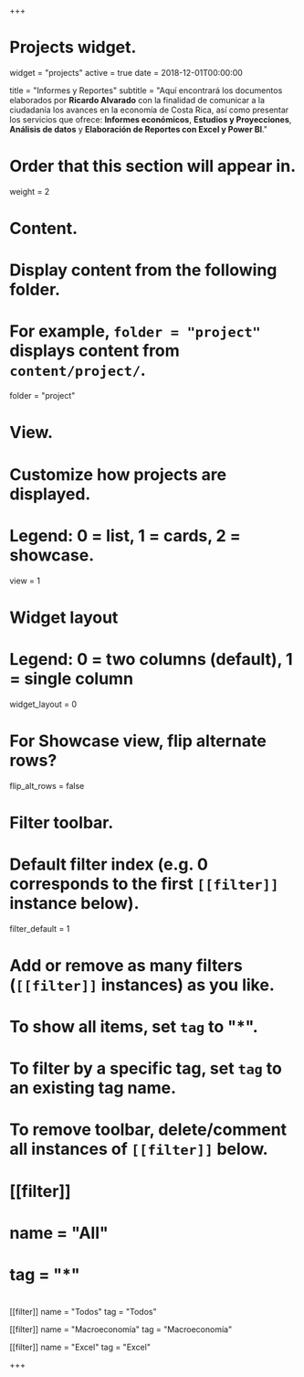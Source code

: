 +++
# Projects widget.
widget = "projects"
active = true
date = 2018-12-01T00:00:00

title = "Informes y Reportes"
subtitle = "Aquí encontrará los documentos elaborados por **Ricardo Alvarado** con la finalidad de comunicar a la ciudadanía los avances en la economía de Costa Rica, así como presentar los servicios que ofrece: **Informes económicos**, **Estudios y Proyecciones**, **Análisis de datos** y **Elaboración de Reportes con Excel y Power BI**."

# Order that this section will appear in.
weight = 2

# Content.
# Display content from the following folder.
# For example, `folder = "project"` displays content from `content/project/`.
folder = "project"

# View.
# Customize how projects are displayed.
# Legend: 0 = list, 1 = cards, 2 = showcase.
view = 1

# Widget layout
# Legend: 0 = two columns (default), 1 = single column
widget_layout = 0

# For Showcase view, flip alternate rows?
flip_alt_rows = false

# Filter toolbar.

# Default filter index (e.g. 0 corresponds to the first `[[filter]]` instance below).
filter_default = 1

# Add or remove as many filters (`[[filter]]` instances) as you like.
# To show all items, set `tag` to "*".
# To filter by a specific tag, set `tag` to an existing tag name.
# To remove toolbar, delete/comment all instances of `[[filter]]` below.
# [[filter]]
#   name = "All"
#   tag = "*"
#

 [[filter]]
  name = "Todos"
  tag = "Todos"
  
 [[filter]]
   name = "Macroeconomía"
   tag = "Macroeconomía"

 [[filter]]
   name = "Excel"
   tag = "Excel"
   
+++

